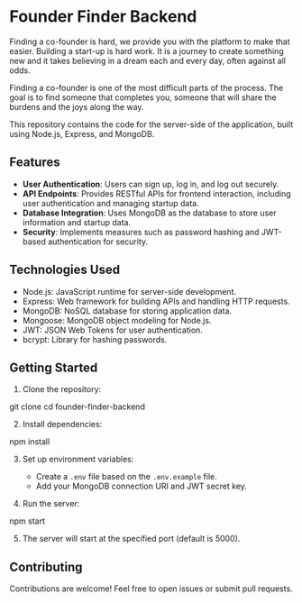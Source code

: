 # Founder Finder Backend

Finding a co-founder is hard, we provide you with the platform to make that easier. Building a start-up is hard work. It is a journey to create something new and it takes believing in a dream each and every day, often against all odds.

Finding a co-founder is one of the most difficult parts of the process. The goal is to find someone that completes you, someone that will share the burdens and the joys along the way. 

This repository contains the code for the server-side of the application, built using Node.js, Express, and MongoDB.

## Features

- **User Authentication**: Users can sign up, log in, and log out securely.
- **API Endpoints**: Provides RESTful APIs for frontend interaction, including user authentication and managing startup data.
- **Database Integration**: Uses MongoDB as the database to store user information and startup data.
- **Security**: Implements measures such as password hashing and JWT-based authentication for security.

## Technologies Used

- Node.js: JavaScript runtime for server-side development.
- Express: Web framework for building APIs and handling HTTP requests.
- MongoDB: NoSQL database for storing application data.
- Mongoose: MongoDB object modeling for Node.js.
- JWT: JSON Web Tokens for user authentication.
- bcrypt: Library for hashing passwords.

## Getting Started

1. Clone the repository:

git clone <backend-repo-url>
cd founder-finder-backend

2. Install dependencies:

npm install

3. Set up environment variables:

   - Create a `.env` file based on the `.env.example` file.
   - Add your MongoDB connection URI and JWT secret key.

4. Run the server:

npm start

5. The server will start at the specified port (default is 5000).

## Contributing

Contributions are welcome! Feel free to open issues or submit pull requests.